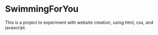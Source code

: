 # SwimmingForYou

This is a project to experiment with website creation, using html, css, and javascript. 
